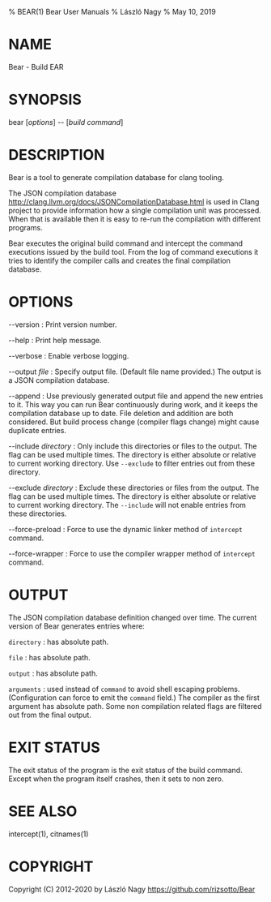 % BEAR(1) Bear User Manuals
% László Nagy
% May 10, 2019

# NAME

Bear - Build EAR

# SYNOPSIS

bear [*options*] -- [*build command*]

# DESCRIPTION

Bear is a tool to generate compilation database for clang tooling.

The JSON compilation database
<http://clang.llvm.org/docs/JSONCompilationDatabase.html> is used in
Clang project to provide information how a single compilation unit
was processed. When that is available then it is easy to re-run the
compilation with different programs.

Bear executes the original build command and intercept the command
executions issued by the build tool. From the log of command executions
it tries to identify the compiler calls and creates the final
compilation database.

# OPTIONS

\--version
:   Print version number.

\--help
:   Print help message.

\--verbose
:   Enable verbose logging.

\--output *file*
:   Specify output file. (Default file name provided.) The output is
    a JSON compilation database.

\--append
:   Use previously generated output file and append the new entries to it.
	This way you can run Bear continuously during work, and it keeps the
	compilation database up to date. File deletion and addition are both
	considered. But build process change (compiler flags change) might
	cause duplicate entries.

\--include *directory*
:   Only include this directories or files to the output. The flag can
    be used multiple times. The directory is either absolute or
    relative to current working directory. Use `--exclude` to filter
    entries out from these directory.

\--exclude *directory*
:   Exclude these directories or files from the output. The flag can
    be used multiple times. The directory is either absolute or
    relative to current working directory. The `--include` will
    not enable entries from these directories.

\--force-preload
:   Force to use the dynamic linker method of `intercept` command.

\--force-wrapper
:   Force to use the compiler wrapper method of `intercept` command.

# OUTPUT

The JSON compilation database definition changed over time. The current
version of Bear generates entries where:

`directory`
:	has absolute path.

`file`
:	has absolute path.

`output`
:   has absolute path.

`arguments`
:   used instead of `command` to avoid shell escaping problems. (Configuration
    can force to emit the `command` field.) The compiler as the first argument
    has absolute path. Some non compilation related flags are filtered out from
    the final output.

# EXIT STATUS

The exit status of the program is the exit status of the build command.
Except when the program itself crashes, then it sets to non zero.

# SEE ALSO

intercept(1), citnames(1)

# COPYRIGHT

Copyright (C) 2012-2020 by László Nagy
<https://github.com/rizsotto/Bear>
